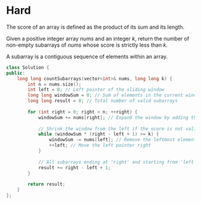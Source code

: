 # Hard

The score of an array is defined as the product of its sum and its length.

Given a positive integer array $nums$ and an integer $k$, return the number of non-empty subarrays of $nums$ whose score is strictly less than $k$.

A subarray is a contiguous sequence of elements within an array.

```cpp
class Solution {
public:
    long long countSubarrays(vector<int>& nums, long long k) {
        int n = nums.size();
        int left = 0; // Left pointer of the sliding window
        long long windowSum = 0; // Sum of elements in the current window
        long long result = 0; // Total number of valid subarrays
        
        for (int right = 0; right < n; ++right) {
            windowSum += nums[right]; // Expand the window by adding the right element
            
            // Shrink the window from the left if the score is not valid
            while (windowSum * (right - left + 1) >= k) {
                windowSum -= nums[left]; // Remove the leftmost element
                ++left; // Move the left pointer right
            }
            
            // All subarrays ending at 'right' and starting from 'left' to 'right' are valid
            result += right - left + 1;
        }
        
        return result;
    }
};
```
